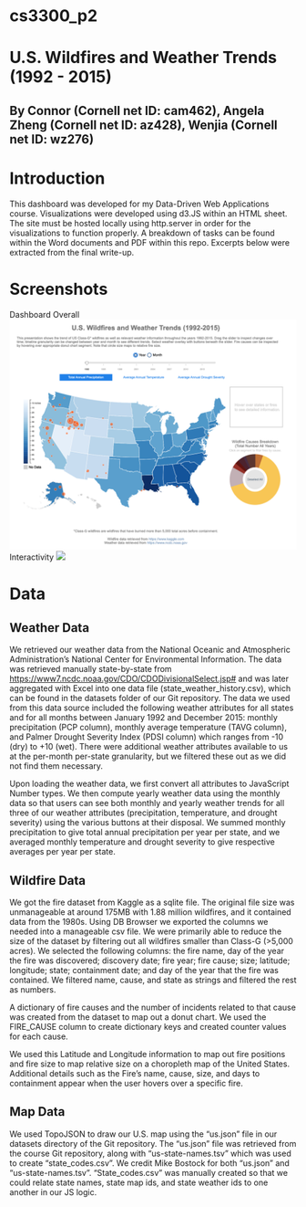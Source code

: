 # cs3300_p2
# U.S. Wildfires and Weather Trends (1992 - 2015)
## By Connor (Cornell net ID: cam462), Angela Zheng (Cornell net ID: az428), Wenjia (Cornell net ID: wz276)

# Introduction
This dashboard was developed for my Data-Driven Web Applications course. Visualizations were developed using d3.JS within an HTML sheet. The site must be hosted locally using http.server in order for the visualizations to function properly. A breakdown of tasks can be found within the Word documents and PDF within this repo. Excerpts below were extracted from the final write-up. 

# Screenshots 
Dashboard Overall 
<img src = "readme_ss/ss1.png">
Interactivity 
<img src = "readme_ss/ss2_interactivity.png"/>

# Data
## Weather Data 
We retrieved our weather data from the National Oceanic and Atmospheric Administration’s National Center for Environmental Information. The data was retrieved manually state-by-state from https://www7.ncdc.noaa.gov/CDO/CDODivisionalSelect.jsp# and was later aggregated with Excel into one data file (state_weather_history.csv), which can be found in the datasets folder of our Git repository. The data we used from this data source included the following weather attributes for all states and for all months between January 1992 and December 2015: monthly precipitation (PCP column), monthly average temperature (TAVG column), and Palmer Drought Severity Index (PDSI column) which ranges from -10 (dry) to +10 (wet). There were additional weather attributes available to us at the per-month per-state granularity, but we filtered these out as we did not find them necessary.

Upon loading the weather data, we first convert all attributes to JavaScript Number types. We then compute yearly weather data using the monthly data so that users can see both monthly and yearly weather trends for all three of our weather attributes (precipitation, temperature, and drought severity) using the various buttons at their disposal. We summed monthly precipitation to give total annual precipitation per year per state, and we averaged monthly temperature and drought severity to give respective averages per year per state.

## Wildfire Data
We got the fire dataset from Kaggle as a sqlite file. The original file size was unmanageable at around 175MB with 1.88 million wildfires, and it contained data from the 1980s. Using DB Browser we exported the columns we needed into a manageable csv file. We were primarily able to reduce the size of the dataset by filtering out all wildfires smaller than Class-G (>5,000 acres). We selected the following columns: the fire name, day of the year the fire was discovered; discovery date; fire year; fire cause; size; latitude; longitude; state; containment date; and day of the year that the fire was contained. We filtered name, cause, and state as strings and filtered the rest as numbers. 

A dictionary of fire causes and the number of incidents related to that cause was created from the dataset to map out a donut chart. We used the FIRE_CAUSE column to create dictionary keys and created counter values for each cause. 

We used this Latitude and Longitude information to map out fire positions and fire size to map relative size on a choropleth map of the United States. Additional details such as the Fire’s name, cause, size, and days to containment appear when the user hovers over a specific fire. 

## Map Data
We used TopoJSON to draw our U.S. map using the “us.json” file in our datasets directory of the Git repository. The “us.json” file was retrieved from the course Git repository, along with “us-state-names.tsv” which was used to create “state_codes.csv”. We credit Mike Bostock for both “us.json” and “us-state-names.tsv”. “State_codes.csv” was manually created so that we could relate state names, state map ids, and state weather ids to one another in our JS logic.
